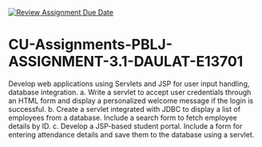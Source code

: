 [![Review Assignment Due Date](https://classroom.github.com/assets/deadline-readme-button-22041afd0340ce965d47ae6ef1cefeee28c7c493a6346c4f15d667ab976d596c.svg)](https://classroom.github.com/a/qxrUBbvH)
# CU-Assignments-PBLJ-ASSIGNMENT-3.1-DAULAT-E13701
Develop web applications using Servlets and JSP for user input handling, database integration.
a. Write a servlet to accept user credentials through an HTML form and display a personalized welcome message if the login is successful.
b. Create a servlet integrated with JDBC to display a list of employees from a database. Include a search form to fetch employee details by ID.
c. Develop a JSP-based student portal. Include a form for entering attendance details and save them to the database using a servlet. 
